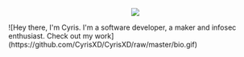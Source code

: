 
<p align="center">
<img src ="https://media.giphy.com/media/3oGRFh9szq10x1HAys/giphy.gif">
</p>
![Hey there, I'm Cyris. I'm a software developer, a maker and infosec enthusiast. Check out my work](https://github.com/CyrisXD/CyrisXD/raw/master/bio.gif)
